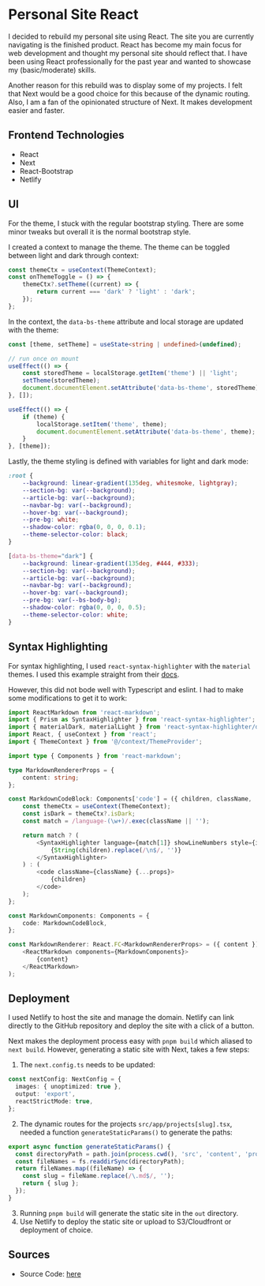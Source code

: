 # Personal Site React
I decided to rebuild my personal site using React. The site you are currently navigating is the finished product.
React has become my main focus for web development and thought my personal site should reflect that. I have been using React
professionally for the past year and wanted to showcase my (basic/moderate) skills.

Another reason for this rebuild was to display some of my projects. I felt that Next would be a good choice for this because of the dynamic routing.
Also, I am a fan of the opinionated structure of Next. It makes development easier and faster.

## Frontend Technologies
- React
- Next
- React-Bootstrap
- Netlify

## UI
For the theme, I stuck with the regular bootstrap styling. There are some minor tweaks but overall it is the normal bootstrap style.

I created a context to manage the theme. The theme can be toggled between light and dark through context:
```typescript
const themeCtx = useContext(ThemeContext);
const onThemeToggle = () => {
    themeCtx?.setTheme((current) => {
        return current === 'dark' ? 'light' : 'dark';
    });
};
```

In the context, the `data-bs-theme` attribute and local storage are updated with the theme:
```typescript
const [theme, setTheme] = useState<string | undefined>(undefined);

// run once on mount
useEffect(() => {
    const storedTheme = localStorage.getItem('theme') || 'light';
    setTheme(storedTheme);
    document.documentElement.setAttribute('data-bs-theme', storedTheme);
}, []);

useEffect(() => {
    if (theme) {
        localStorage.setItem('theme', theme);
        document.documentElement.setAttribute('data-bs-theme', theme);
    }
}, [theme]);
```

Lastly, the theme styling is defined with variables for light and dark mode:
```css
:root {
    --background: linear-gradient(135deg, whitesmoke, lightgray);
    --section-bg: var(--background);
    --article-bg: var(--background);
    --navbar-bg: var(--background);
    --hover-bg: var(--background);
    --pre-bg: white;
    --shadow-color: rgba(0, 0, 0, 0.1);
    --theme-selector-color: black;
}

[data-bs-theme="dark"] {
    --background: linear-gradient(135deg, #444, #333);
    --section-bg: var(--background);
    --article-bg: var(--background);
    --navbar-bg: var(--background);
    --hover-bg: var(--background);
    --pre-bg: var(--bs-body-bg);
    --shadow-color: rgba(0, 0, 0, 0.5);
    --theme-selector-color: white;
}
```

## Syntax Highlighting

For syntax highlighting, I used `react-syntax-highlighter` with the `material` themes. I used this example straight from their [docs](https://github.com/remarkjs/react-markdown?tab=readme-ov-file#use-custom-components-syntax-highlight).

However, this did not bode well with Typescript and eslint. I had to make some modifications to get it to work:
```typescript
import ReactMarkdown from 'react-markdown';
import { Prism as SyntaxHighlighter } from 'react-syntax-highlighter';
import { materialDark, materialLight } from 'react-syntax-highlighter/dist/esm/styles/prism';
import React, { useContext } from 'react';
import { ThemeContext } from '@/context/ThemeProvider';

import type { Components } from 'react-markdown';

type MarkdownRendererProps = {
    content: string;
};

const MarkdownCodeBlock: Components['code'] = ({ children, className, ...props }) => {
    const themeCtx = useContext(ThemeContext);
    const isDark = themeCtx?.isDark;
    const match = /language-(\w+)/.exec(className || '');

    return match ? (
        <SyntaxHighlighter language={match[1]} showLineNumbers style={isDark ? materialDark : materialLight} >
            {String(children).replace(/\n$/, '')}
        </SyntaxHighlighter>
    ) : (
        <code className={className} {...props}>
            {children}
        </code>
    );
};

const MarkdownComponents: Components = {
    code: MarkdownCodeBlock,
};

const MarkdownRenderer: React.FC<MarkdownRendererProps> = ({ content }) => (
    <ReactMarkdown components={MarkdownComponents}>
        {content}
    </ReactMarkdown>
);

```

## Deployment
I used Netlify to host the site and manage the domain. Netlify can link directly to
the GitHub repository and deploy the site with a click of a button.

Next makes the deployment process easy with `pnpm build` which aliased to `next build`. However, generating a static
site with Next, takes a few steps:

1) The `next.config.ts` needs to be updated:
```typescript
const nextConfig: NextConfig = {
  images: { unoptimized: true },
  output: 'export',
  reactStrictMode: true,
};
```

2) The dynamic routes for the projects `src/app/projects[slug].tsx`, needed a function `generateStaticParams()` to 
generate the paths:
```typescript
export async function generateStaticParams() {
  const directoryPath = path.join(process.cwd(), 'src', 'content', 'projects');
  const fileNames = fs.readdirSync(directoryPath);
  return fileNames.map((fileName) => {
    const slug = fileName.replace(/\.md$/, '');
    return { slug };
  });
}
```

3) Running `pnpm build` will generate the static site in the `out` directory.
4) Use Netlify to deploy the static site or upload to S3/Cloudfront or deployment of choice.
 

## Sources
- Source Code: [here](https://github.com/j0zsef/josephfnevin)
